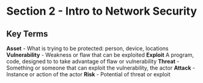 # Section 2 - Intro to Network Security

## Key Terms

**Asset** - What is trying to be protected: person, device, locations
**Vulnerability** - Weakness or flaw that can be exploited
**Exploit** A program, code, designed to to take advantage of flaw or vulnerability
**Threat** - Something or someone that can exploit the vulnerability, the actor
**Attack** - Instance or action of the actor
**Risk** - Potential of threat or exploit

